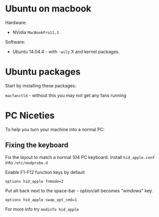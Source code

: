 # Ubuntu on macbook

Hardware:

 * NVidia `MacBookPro11,3`

Software:

 * Ubuntu 14.04.4 - with `-wily` X and kernel packages.

# Ubuntu packages

Start by installing these packages:


`macfanctld` - without this you may not get any fans running


# PC Niceties

To help you turn your machine into a normal PC:

## Fixing the keyboard

Fix the layout to match a normal 104 PC keyboard.  Install `hid_apple.conf` into `/etc/modprobe.d`

Enable F1-F12 function keys by default

```
options hid_apple fnmode=2
```

Put alt back next to the space-bar - option/alt becomes "windows" key.

```
options hid_apple swap_opt_cmd=1
```

For more info try `modinfo hid_apple`
